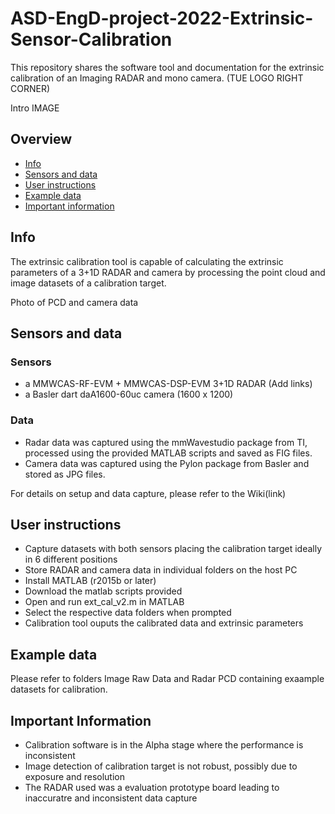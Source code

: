 # ASD-EngD-project-2022-Extrinsic-Sensor-Calibration

This repository shares the software tool and documentation for the extrinsic calibration of an Imaging RADAR and mono camera.         (TUE LOGO RIGHT CORNER)

Intro IMAGE

## Overview
- [Info](#info)
- [Sensors and data](#sensors-and-data)
- [User instructions](#user-instructions)
- [Example data](#example-data)
- [Important information](#important-information)

## Info

The extrinsic calibration tool is capable of calculating the extrinsic parameters of a 3+1D RADAR and camera by processing the point cloud and image datasets of a calibration target.

Photo of PCD and camera data

## Sensors and data

### Sensors

- a MMWCAS-RF-EVM + MMWCAS-DSP-EVM 3+1D RADAR (Add links)
- a Basler dart daA1600-60uc camera (1600 x 1200)

### Data

- Radar data was captured using the mmWavestudio package from TI, processed using the provided MATLAB scripts and saved as FIG files.
- Camera data was captured using the Pylon package from Basler and stored as JPG files.

For details on setup and data capture, please refer to the Wiki(link)

## User instructions

- Capture datasets with both sensors placing the calibration target ideally in 6 different positions
- Store RADAR and camera data in individual folders on the host PC
- Install MATLAB (r2015b or later)
- Download the matlab scripts provided
- Open and run ext_cal_v2.m in MATLAB
- Select the respective data folders when prompted
- Calibration tool ouputs the calibrated data and extrinsic parameters

## Example data

Please refer to folders Image Raw Data and Radar PCD containing exaample datasets for calibration.

## Important Information

- Calibration software is in the Alpha stage where the performance is inconsistent
- Image detection of calibration target is not robust, possibly due to exposure and resolution 
- The RADAR used was a evaluation prototype board leading to inaccuratre and inconsistent data capture






